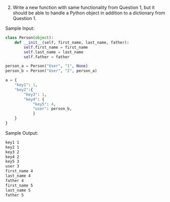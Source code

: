 2) Write a new function with same functionality from Question 1, but it should be able to handle a Python object in addition to a dictionary from Question 1.

Sample Input:
```python
class Person(object):
	def __init__(self, first_name, last_name, father):
		self.first_name = first_name
		self.last_name = last_name
		self.father = father

person_a = Person("User", "1", None)
person_b = Person("User", "2", person_a)

a = {
    "key1": 1,
    "key2":{
        "key3": 1,
        "key4": {
            "key5": 4,
            "user": person_b,
            }
    }
}
```

Sample Output:
```bash
key1 1
key2 1
key3 2
key4 2
key5 3
user 3
first_name 4
last_name 4
father 4
first_name 5
last_name 5
father 5

```
